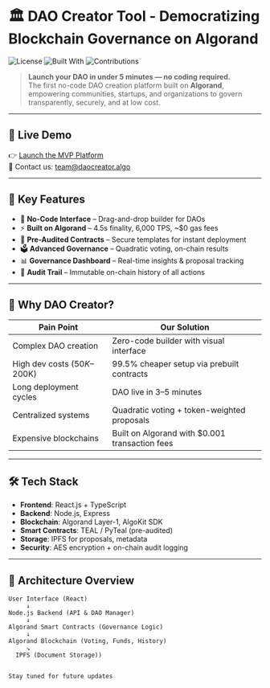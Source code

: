# 🏛️ DAO Creator Tool - Democratizing Blockchain Governance on Algorand

![License](https://img.shields.io/badge/license-MIT-blue.svg)
![Built With](https://img.shields.io/badge/Built%20With-React%2C%20Node.js%2C%20Algorand-blue)
![Contributions](https://img.shields.io/badge/contributions-welcome-brightgreen)

> **Launch your DAO in under 5 minutes — no coding required.**  
> The first no-code DAO creation platform built on **Algorand**, empowering communities, startups, and organizations to govern transparently, securely, and at low cost.


---

## 🚀 Live Demo
👉 [Launch the MVP Platform](https://live.daocreator.algo)  
📧 Contact us: [team@daocreator.algo](mailto:team@daocreator.algo)

---

## 📌 Key Features

- 🔧 **No-Code Interface** – Drag-and-drop builder for DAOs
- ⚡ **Built on Algorand** – 4.5s finality, 6,000 TPS, ~$0 gas fees
- 🔐 **Pre-Audited Contracts** – Secure templates for instant deployment
- 🗳️ **Advanced Governance** – Quadratic voting, on-chain results
- 📊 **Governance Dashboard** – Real-time insights & proposal tracking
- 📁 **Audit Trail** – Immutable on-chain history of all actions

---

## 🧠 Why DAO Creator?

| Pain Point                    | Our Solution                                   |
|-------------------------------|------------------------------------------------|
| Complex DAO creation          | Zero-code builder with visual interface        |
| High dev costs ($50K–$200K)   | 99.5% cheaper setup via prebuilt contracts     |
| Long deployment cycles        | DAO live in 3–5 minutes                        |
| Centralized systems           | Quadratic voting + token-weighted proposals    |
| Expensive blockchains         | Built on Algorand with $0.001 transaction fees |

---

## 🛠️ Tech Stack

- **Frontend**: React.js + TypeScript
- **Backend**: Node.js, Express
- **Blockchain**: Algorand Layer-1, AlgoKit SDK
- **Smart Contracts**: TEAL / PyTeal (pre-audited)
- **Storage**: IPFS for proposals, metadata
- **Security**: AES encryption + on-chain audit logging

---

## 🧱 Architecture Overview

```plaintext
User Interface (React)
     ↓
Node.js Backend (API & DAO Manager)
     ↓
Algorand Smart Contracts (Governance Logic)
     ↓
Algorand Blockchain (Voting, Funds, History)
     ↘
  IPFS (Document Storage)) 


Stay tuned for future updates

